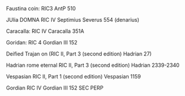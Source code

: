 

Faustina coin:  RIC3 AntP 510


JUlia DOMNA RIC IV Septimius Severus 554 (denarius)


Caracalla:  RIC IV Caracalla 351A


Goridan: RIC 4 Gordian III 152


Deified Trajan on (RIC II, Part 3 (second edition) Hadrian 27)


Hadrian rome eternal RIC II, Part 3 (second edition) Hadrian 2339-2340


Vespasian RIC II, Part 1 (second edition) Vespasian 1159


Gordian RIC IV Gordian III 152 SEC PERP
